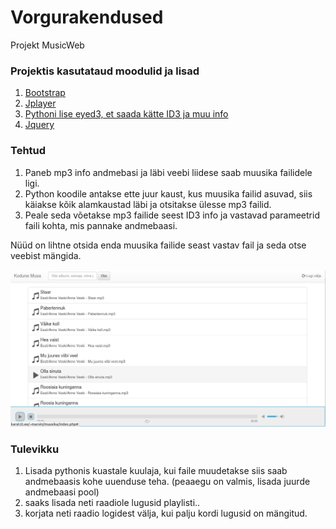 # Vorgurakendused
Projekt MusicWeb


### Projektis kasutataud moodulid ja lisad
1. [Bootstrap](http://getbootstrap.com/)
2. [Jplayer](http://jplayer.org/)
3. [Pythoni lise eyed3, et saada kätte ID3 ja muu info](http://eyed3.nicfit.net/)
4. [Jquery](https://jquery.com/)


### Tehtud
1. Paneb mp3 info andmebasi ja läbi veebi liidese saab muusika failidele ligi.
2. Python koodile antakse ette juur kaust, kus muusika failid asuvad, siis käiakse kõik alamkaustad läbi ja otsitakse ülesse mp3 failid.
3. Peale seda võetakse mp3 failide seest ID3 info ja vastavad parameetrid faili kohta, mis pannake andmebaasi.

Nüüd on lihtne otsida enda muusika failide seast vastav fail ja seda otse veebist mängida.

![alt tag](https://raw.githubusercontent.com/Pmarva/Vorgurakendused/master/github.png)


### Tulevikku
1. Lisada pythonis kuastale kuulaja, kui faile muudetakse siis saab andmebaasis kohe uuenduse teha. (peaaegu on valmis, lisada juurde andmebaasi pool)
2. saaks lisada neti raadiole lugusid playlisti..
3. korjata neti raadio logidest välja, kui palju kordi lugusid on mängitud.

